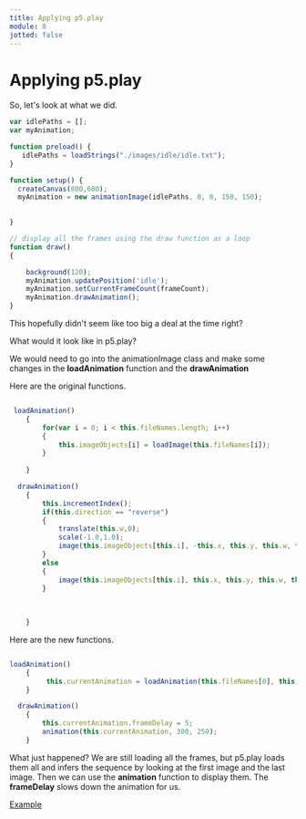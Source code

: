 ```yaml
---
title: Applying p5.play
module: 8
jotted: false
---
```


# Applying p5.play

So, let's look at what we did.

```js
var idlePaths = [];
var myAnimation;

function preload() {
   idlePaths = loadStrings("./images/idle/idle.txt");
}

function setup() {
  createCanvas(800,600);
  myAnimation = new animationImage(idlePaths, 0, 0, 150, 150);
 

}

// display all the frames using the draw function as a loop
function draw() 
{

    background(120);
    myAnimation.updatePosition('idle');
    myAnimation.setCurrentFrameCount(frameCount);
    myAnimation.drawAnimation();
}

```

This hopefully didn't seem like too big a deal at the time right?

What would it look like in p5.play?

We would need to go into the animationImage class and make some changes in the **loadAnimation** function and the **drawAnimation**

Here are the original functions. 

```js

 loadAnimation()
    {
        for(var i = 0; i < this.fileNames.length; i++)
        {
            this.imageObjects[i] = loadImage(this.fileNames[i]);
        }
         
    }

  drawAnimation()
    {  
        this.incrementIndex();
        if(this.direction == "reverse")
        {
            translate(this.w,0);
            scale(-1.0,1.0);
            image(this.imageObjects[this.i], -this.x, this.y, this.w, this.h);
        }
        else
        {
            image(this.imageObjects[this.i], this.x, this.y, this.w, this.h);
        }
        
           
        
    }

```

Here are the new functions.

```js

loadAnimation()
    {
         this.currentAnimation = loadAnimation(this.fileNames[0], this.fileNames[this.fileNames.length-1]);   
    }

  drawAnimation()
    {  
        this.currentAnimation.frameDelay = 5; 
        animation(this.currentAnimation, 300, 250);
    }

```


What just happened? We are still loading all the frames, but p5.play loads them all and infers the sequence by looking at the first image and the last image. Then we can use the **animation** function to display them.  The **frameDelay** slows down the animation for us.

<a href="https://github.com/Montana-Media-Arts/220_CreativeCoding2-Spring2023-Samples/blob/main/Week%208/Assets%20p5play%20example.zip" target="_blank">Example</a>

